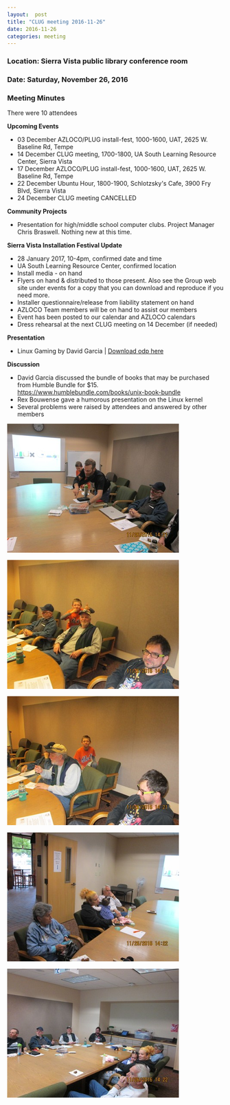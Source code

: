 ```yaml
---
layout:  post
title: "CLUG meeting 2016-11-26"
date: 2016-11-26
categories: meeting
---
```

### Location: Sierra Vista public library conference room

### Date: Saturday, November 26, 2016

### Meeting Minutes

There were 10 attendees 

**Upcoming Events**

 * 03 December AZLOCO/PLUG install-fest, 1000-1600, UAT, 2625 W. Baseline Rd, Tempe
 * 14 December CLUG meeting, 1700-1800, UA South Learning Resource Center, Sierra Vista
 * 17 December AZLOCO/PLUG install-fest, 1000-1600, UAT, 2625 W. Baseline Rd, Tempe 
 * 22 December Ubuntu Hour, 1800-1900, Schlotzsky's Cafe, 3900 Fry Blvd, Sierra Vista 
 * 24 December CLUG meeting CANCELLED
 
**Community Projects**

 * Presentation for high/middle school computer clubs.  Project Manager Chris Braswell. Nothing new at this time.

**Sierra Vista Installation Festival Update**

 * 28 January 2017, 10-4pm, confirmed date and time
 * UA South Learning Resource Center, confirmed location
 * Install media - on hand
 * Flyers on hand & distributed to those present.  Also see the Group web site under events for a copy that you can download and reproduce if you need more.
 * Installer questionnaire/release from liability statement on hand
 * AZLOCO Team members will be on hand to assist our members
 * Event has been posted to our calendar and AZLOCO calendars
 * Dress rehearsal at the next CLUG meeting on 14 December (if needed)
 
**Presentation**
 * Linux Gaming by David Garcia | <a href="https://github.com/CochiseLinuxUsersGroup/Presentations/blob/master/GaminginLinux/Linux%20Gaming.odp">Download odp here</a>

**Discussion**

 * David Garcia discussed the bundle of books that may be purchased from Humble Bundle for $15.  https://www.humblebundle.com/books/unix-book-bundle
 * Rex Bouwense gave a humorous presentation on the Linux kernel
 * Several problems were raised by attendees and answered by other members
 
 ![alt text](https://raw.githubusercontent.com/CochiseLinuxUsersGroup/CochiseLinuxUsersGroup.github.io/master/images/CLUGmeeting01_26-11-16-400x400.JPG) 
 
 ![alt text](https://raw.githubusercontent.com/CochiseLinuxUsersGroup/CochiseLinuxUsersGroup.github.io/master/images/CLUGmeeting02_11-26-16-400x400.JPG) 
 
 ![alt text](https://raw.githubusercontent.com/CochiseLinuxUsersGroup/CochiseLinuxUsersGroup.github.io/master/images/CLUGmeeting03_26-11-16-400x400.JPG) 
 
 ![alt text](https://raw.githubusercontent.com/CochiseLinuxUsersGroup/CochiseLinuxUsersGroup.github.io/master/images/CLUGmeeting04_26-11-16-400x400.JPG)
 
 ![alt text](https://raw.githubusercontent.com/CochiseLinuxUsersGroup/CochiseLinuxUsersGroup.github.io/master/images/CLUGmeeting05_26-11-16-400x400.JPG) 
 
 
